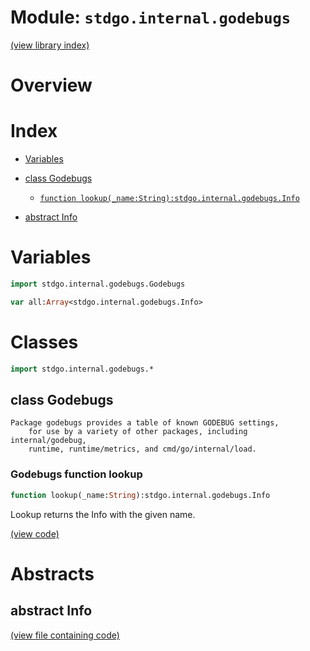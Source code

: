 # Module: `stdgo.internal.godebugs`

[(view library index)](../../stdgo.md)


# Overview


# Index


- [Variables](<#variables>)

- [class Godebugs](<#class-godebugs>)

  - [`function lookup(_name:String):stdgo.internal.godebugs.Info`](<#godebugs-function-lookup>)

- [abstract Info](<#abstract-info>)

# Variables


```haxe
import stdgo.internal.godebugs.Godebugs
```


```haxe
var all:Array<stdgo.internal.godebugs.Info>
```


# Classes


```haxe
import stdgo.internal.godebugs.*
```


## class Godebugs


```
Package godebugs provides a table of known GODEBUG settings,
    for use by a variety of other packages, including internal/godebug,
    runtime, runtime/metrics, and cmd/go/internal/load.
```
### Godebugs function lookup


```haxe
function lookup(_name:String):stdgo.internal.godebugs.Info
```



Lookup returns the Info with the given name.  

[\(view code\)](<./Godebugs.hx#L52>)


# Abstracts


## abstract Info


[\(view file containing code\)](<./Godebugs.hx>)


